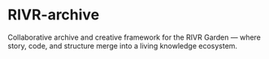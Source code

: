 # RIVR-archive
Collaborative archive and creative framework for the RIVR Garden — where story, code, and structure merge into a living knowledge ecosystem.
